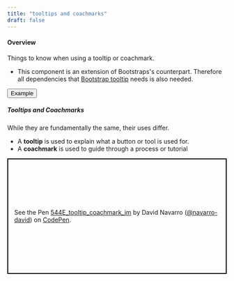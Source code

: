 ```yaml
---
title: "tooltips and coachmarks"
draft: false
---
```


<h4>Overview</h4>
Things to know when using a tooltip or coachmark.

- This component is an extension of Bootstraps's counterpart. Therefore all dependencies that [Bootstrap tooltip](https://getbootstrap.com/docs/4.0/components/tooltips/) needs is also needed.


<!-- Tab links -->
<div class="tab">
  <button class="tablinks active" onclick="openTab(event, 'tab1')">Example</button>
</div>

<!-- Tab content -->
<div id="tab1" class="tabcontent active" style="display: block;">

<h5> Tooltips and Coachmarks </h5>

<p>While they are fundamentally the same, their uses differ.</p>
<ul>
  <li>A <strong>tooltip</strong> is used to explain what a button or tool is used for.</li>
  <li>A <strong>coachmark</strong> is used to guide through a process or tutorial</li>
</ul>

<p class="codepen" data-height="265" data-theme-id="light" data-default-tab="result" data-user="navarro-david" data-slug-hash="KYNNRJ" style="height: 265px; box-sizing: border-box; display: flex; align-items: center; justify-content: center; border: 2px solid black; margin: 1em 0; padding: 1em;" data-pen-title="544E_tooltip_coachmark_im">
  <span>See the Pen <a href="https://codepen.io/navarro-david/pen/KYNNRJ/">
  544E_tooltip_coachmark_im</a> by David Navarro (<a href="https://codepen.io/navarro-david">@navarro-david</a>)
  on <a href="https://codepen.io">CodePen</a>.</span>
</p>
<script async src="https://static.codepen.io/assets/embed/ei.js"></script>
</div>


